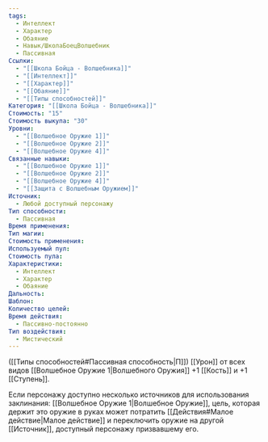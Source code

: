 ```yaml
---
tags:
  - Интеллект
  - Характер
  - Обаяние
  - Навык/ШколаБоецВолшебник
  - Пассивная
Ссылки:
  - "[[Школа Бойца - Волшебника]]"
  - "[[Интеллект]]"
  - "[[Характер]]"
  - "[[Обаяние]]"
  - "[[Типы способностей]]"
Категория: "[[Школа Бойца - Волшебника]]"
Стоимость: "15"
Стоимость выкупа: "30"
Уровни:
  - "[[Волшебное Оружие 1]]"
  - "[[Волшебное Оружие 2]]"
  - "[[Волшебное Оружие 4]]"
Связанные навыки:
  - "[[Волшебное Оружие 1]]"
  - "[[Волшебное Оружие 2]]"
  - "[[Волшебное Оружие 4]]"
  - "[[Защита с Волшебным Оружием]]"
Источник:
  - Любой доступный персонажу
Тип способности:
  - Пассивная
Время применения: 
Тип магии: 
Стоимость применения: 
Используемый пул: 
Стоимость пула: 
Характеристики:
  - Интеллект
  - Характер
  - Обаяние
Дальность: 
Шаблон: 
Количество целей: 
Время действия:
  - Пассивно-постоянно
Тип воздействия:
  - Мистический
---
```

 ([[Типы способностей#Пассивная способность|П]]) [[Урон]] от всех видов [[Волшебное Оружие 1|Волшебного Оружия]] +1 [[Кость]] и +1 [[Ступень]].

Если персонажу доступно несколько источников для использования заклинания: [[Волшебное Оружие 1|Волшебное Оружие]], цель, которая держит это оружие в руках может потратить [[Действия#Малое действие|Малое действие]] и переключить оружие на другой [[Источник]], доступный персонажу призвавшему его. 